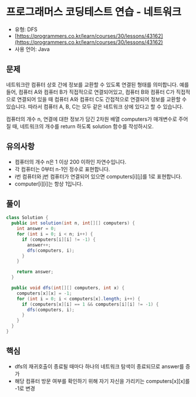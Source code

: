 # 프로그래머스 코딩테스트 연습 - 네트워크

- 유형: DFS
- [https://programmers.co.kr/learn/courses/30/lessons/43162](https://programmers.co.kr/learn/courses/30/lessons/43162)
- 사용 언어: Java

## 문제

네트워크란 컴퓨터 상호 간에 정보를 교환할 수 있도록 연결된 형태를 의미합니다. 예를 들어, 컴퓨터 A와 컴퓨터 B가 직접적으로 연결되어있고, 컴퓨터 B와 컴퓨터 C가 직접적으로 연결되어 있을 때 컴퓨터 A와 컴퓨터 C도 간접적으로 연결되어 정보를 교환할 수 있습니다. 따라서 컴퓨터 A, B, C는 모두 같은 네트워크 상에 있다고 할 수 있습니다.

컴퓨터의 개수 n, 연결에 대한 정보가 담긴 2차원 배열 computers가 매개변수로 주어질 때, 네트워크의 개수를 return 하도록 solution 함수를 작성하시오.

## 유의사항

- 컴퓨터의 개수 n은 1 이상 200 이하인 자연수입니다.
- 각 컴퓨터는 0부터 n-1인 정수로 표현합니다.
- i번 컴퓨터와 j번 컴퓨터가 연결되어 있으면 computers[i][j]를 1로 표현합니다.
- computer[i][i]는 항상 1입니다.

## 풀이

```java
class Solution {
  public int solution(int n, int[][] computers) {
    int answer = 0;
    for (int i = 0; i < n; i++) {
      if (computers[i][i] != -1) {
        answer++;
        dfs(computers, i);
      }
    }

    return answer;
  }

  public void dfs(int[][] computers, int x) {
    computers[x][x] = -1;
    for (int i = 0; i < computers[x].length; i++) {
      if (computers[x][i] == 1 && computers[i][i] != -1) {
        dfs(computers, i);
      }
    }
  }
}
```

## 핵심

- dfs의 재귀호출이 종료될 때마다 하나의 네트워크 탐색이 종료되므로 answer를 증가
- 해당 컴퓨터 방문 여부를 확인하기 위해 자기 자신을 가리키는 computers[x][x]를 -1로 변경
